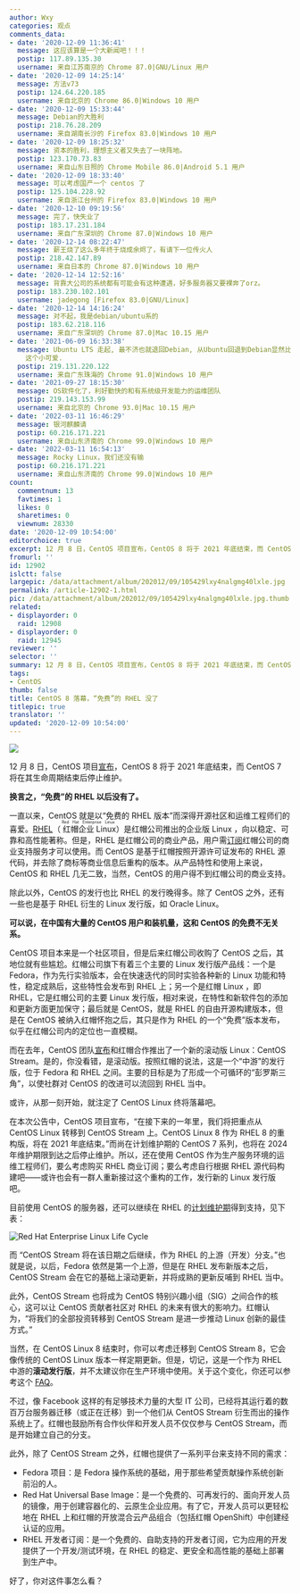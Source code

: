 ```yaml
---
author: Wxy
categories: 观点
comments_data:
- date: '2020-12-09 11:36:41'
  message: 这应该算是一个大新闻吧！！！
  postip: 117.89.135.30
  username: 来自江苏南京的 Chrome 87.0|GNU/Linux 用户
- date: '2020-12-09 14:25:14'
  message: 方法v73
  postip: 124.64.220.185
  username: 来自北京的 Chrome 86.0|Windows 10 用户
- date: '2020-12-09 15:33:44'
  message: Debian的大胜利
  postip: 218.76.28.209
  username: 来自湖南长沙的 Firefox 83.0|Windows 10 用户
- date: '2020-12-09 18:25:32'
  message: 资本的胜利，理想主义者又失去了一块阵地。
  postip: 123.170.73.83
  username: 来自山东日照的 Chrome Mobile 86.0|Android 5.1 用户
- date: '2020-12-09 18:33:40'
  message: 可以考虑国产一个 centos 了
  postip: 125.104.228.92
  username: 来自浙江台州的 Firefox 83.0|Windows 10 用户
- date: '2020-12-10 09:19:56'
  message: 完了，快失业了
  postip: 183.17.231.184
  username: 来自广东深圳的 Chrome 87.0|Windows 10 用户
- date: '2020-12-14 08:22:47'
  message: 薪王烧了这么多年终于烧成余烬了，有请下一位传火人
  postip: 218.42.147.89
  username: 来自日本的 Chrome 87.0|Windows 10 用户
- date: '2020-12-14 12:52:16'
  message: 背靠大公司的系统都有可能会有这种遭遇，好多服务器又要裸奔了orz。
  postip: 183.230.102.101
  username: jadegong [Firefox 83.0|GNU/Linux]
- date: '2020-12-14 14:16:24'
  message: 对不起，我是debian/ubuntu系的
  postip: 183.62.218.116
  username: 来自广东深圳的 Chrome 87.0|Mac 10.15 用户
- date: '2021-06-09 16:33:38'
  message: Ubuntu LTS 走起, 最不济也就退回Debian, 从Ubuntu回退到Debian显然比从yum系转过去容易得多. 更何况还有 Mint
    这个小可爱.
  postip: 219.131.220.122
  username: 来自广东珠海的 Chrome 91.0|Windows 10 用户
- date: '2021-09-27 18:15:30'
  message: OS软件化了，利好勤快的和有系统级开发能力的运维团队
  postip: 219.143.153.99
  username: 来自北京的 Chrome 93.0|Mac 10.15 用户
- date: '2022-03-11 16:46:29'
  message: 银河麒麟请
  postip: 60.216.171.221
  username: 来自山东济南的 Chrome 99.0|Windows 10 用户
- date: '2022-03-11 16:54:13'
  message: Rocky Linux，我们还没有输
  postip: 60.216.171.221
  username: 来自山东济南的 Chrome 99.0|Windows 10 用户
count:
  commentnum: 13
  favtimes: 1
  likes: 0
  sharetimes: 0
  viewnum: 28330
date: '2020-12-09 10:54:00'
editorchoice: true
excerpt: 12 月 8 日，CentOS 项目宣布，CentOS 8 将于 2021 年底结束，而 CentOS 7 将在其生命周期结束后停止维护。
fromurl: ''
id: 12902
islctt: false
largepic: /data/attachment/album/202012/09/105429lxy4nalgmg40lxle.jpg
permalink: /article-12902-1.html
pic: /data/attachment/album/202012/09/105429lxy4nalgmg40lxle.jpg.thumb.jpg
related:
- displayorder: 0
  raid: 12908
- displayorder: 0
  raid: 12945
reviewer: ''
selector: ''
summary: 12 月 8 日，CentOS 项目宣布，CentOS 8 将于 2021 年底结束，而 CentOS 7 将在其生命周期结束后停止维护。
tags:
- CentOS
thumb: false
title: CentOS 8 落幕，“免费”的 RHEL 没了
titlepic: true
translator: ''
updated: '2020-12-09 10:54:00'
---
```


![](/data/attachment/album/202012/09/105429lxy4nalgmg40lxle.jpg)


12 月 8 日，CentOS 项目[宣布](https://lists.centos.org/pipermail/centos-announce/2020-December/048208.html)，CentOS 8 将于 2021 年底结束，而 CentOS 7 将在其生命周期结束后停止维护。


**换言之，“免费”的 RHEL 以后没有了。**


一直以来，CentOS 就是以“免费的 RHEL 版本”而深得开源社区和运维工程师们的喜爱。[RHEL](https://www.redhat.com/en/technologies/linux-platforms/enterprise-linux)（<ruby> 红帽企业 Linux <rp>  （ </rp> <rt>  Red Hat Enterprise Linux </rt> <rp>  ） </rp></ruby>）是红帽公司推出的企业版 Linux ，向以稳定、可靠和高性能著称。但是，RHEL 是红帽公司的商业产品，用户需[订阅](https://access.redhat.com/subscription-value/)红帽公司的商业支持服务才可以使用。而 CentOS 是基于红帽按照开源许可证发布的 RHEL 源代码，并去除了商标等商业信息后重构的版本。从产品特性和使用上来说，CentOS 和 RHEL 几无二致，当然，CentOS 的用户得不到红帽公司的商业支持。


除此以外，CentOS 的发行也比 RHEL 的发行晚得多。除了 CentOS 之外，还有一些也是基于 RHEL 衍生的 Linux 发行版，如 Oracle Linux。


**可以说，在中国有大量的 CentOS 用户和装机量，这和 CentOS 的免费不无关系。**


CentOS 项目本来是一个社区项目，但是后来红帽公司收购了 CentOS 之后，其地位就有些尴尬。红帽公司旗下有着三个主要的 Linux 发行版产品线：一个是 Fedora，作为先行实验版本，会在快速迭代的同时实验各种新的 Linux 功能和特性，稳定成熟后，这些特性会发布到 RHEL 上；另一个是红帽 Linux ，即 RHEL，它是红帽公司的主要 Linux 发行版，相对来说，在特性和新软件包的添加和更新方面更加保守；最后就是 CentOS，就是 RHEL 的自由开源构建版本，但是在 CentOS 被纳入红帽怀抱之后，其只是作为 RHEL 的一个“免费”版本发布，似乎在红帽公司内的定位也一直模糊。


而在去年，CentOS 团队[宣布](/article-11412-1.html)和红帽合作推出了一个新的滚动版 Linux：CentOS Stream。是的，你没看错，是滚动版。按照红帽的说法，这是一个“中游”的发行版，位于 Fedora 和 RHEL 之间。主要的目标是为了形成一个可循环的“彭罗斯三角”，以使社群对 CentOS 的改进可以流回到 RHEL 当中。


或许，从那一刻开始，就注定了 CentOS Linux 终将落幕吧。


在本次公告中，CentOS 项目宣布，“在接下来的一年里，我们将把重点从 CentOS Linux 转移到 CentOS Stream 上。CentOS Linux 8 作为 RHEL 8 的重构版，将在 2021 年底结束。”而尚在计划维护期的 CentOS 7 系列，也将在 2024 年维护期限到达之后停止维护。所以，还在使用 CentOS 作为生产服务环境的运维工程师们，要么考虑购买 RHEL 商业订阅；要么考虑自行根据 RHEL 源代码构建吧——或许也会有一群人重新接过这个重构的工作，发行新的 Linux 发行版吧。


目前使用 CentOS 的服务器，还可以继续在 RHEL 的[计划维护期](https://access.redhat.com/support/policy/updates/errata/#Life_Cycle_Dates)得到支持，见下表：


![Red Hat Enterprise Linux Life Cycle](/data/attachment/album/202012/09/101735ktipbl887wh7dhp7.png)


而 “CentOS Stream 将在该日期之后继续，作为 RHEL 的上游（开发）分支。”也就是说，以后，Fedora 依然是第一个上游，但是在 RHEL 发布新版本之后，CentOS Stream 会在它的基础上滚动更新，并将成熟的更新反哺到 RHEL 当中。


此外，CentOS Stream 也将成为 CentOS 特别兴趣小组（SIG）之间合作的核心，这可以让 CentOS 贡献者社区对 RHEL 的未来有很大的影响力。红帽认为，“将我们的全部投资转移到 CentOS Stream 是进一步推动 Linux 创新的最佳方式。”


当然，在 CentOS Linux 8 结束时，你可以考虑迁移到 CentOS Stream 8，它会像传统的 CentOS Linux 版本一样定期更新。但是，切记，这是一个作为 RHEL 中游的**滚动发行版**，并不太建议你在生产环境中使用。关于这个变化，你还可以参考这个 [FAQ](https://centos.org/distro-faq/)。


不过，像 Facebook 这样的有足够技术力量的大型 IT 公司，已经将其运行着的数百万台服务器迁移（或正在迁移）到一个他们从 CentOS Stream 衍生而出的操作系统上了。红帽也鼓励所有合作伙伴和开发人员不仅仅参与 CentOS Stream，而是开始建立自己的分支。


此外，除了 CentOS Stream 之外，红帽也提供了一系列平台来支持不同的需求：


* Fedora 项目：是 Fedora 操作系统的基础，用于那些希望贡献操作系统创新前沿的人。
* Red Hat Universal Base Image：是一个免费的、可再发行的、面向开发人员的镜像，用于创建容器化的、云原生企业应用。有了它，开发人员可以更轻松地在 RHEL 上和红帽的开放混合云产品组合（包括红帽 OpenShift）中创建经认证的应用。
* RHEL 开发者订阅：是一个免费的、自助支持的开发者订阅，它为应用的开发提供了一个开发/测试环境，在 RHEL 的稳定、更安全和高性能的基础上部署到生产中。


好了，你对这件事怎么看？